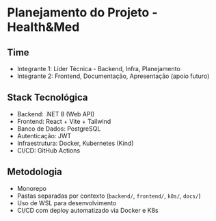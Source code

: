 # Planejamento do Projeto - Health&Med

## Time
- Integrante 1: Líder Técnica - Backend, Infra, Planejamento
- Integrante 2: Frontend, Documentação, Apresentação (apoio futuro)

## Stack Tecnológica
- Backend: .NET 8 (Web API)
- Frontend: React + Vite + Tailwind
- Banco de Dados: PostgreSQL
- Autenticação: JWT
- Infraestrutura: Docker, Kubernetes (Kind)
- CI/CD: GitHub Actions

## Metodologia
- Monorepo
- Pastas separadas por contexto (`backend/`, `frontend/`, `k8s/`, `docs/`)
- Uso de WSL para desenvolvimento
- CI/CD com deploy automatizado via Docker e K8s
